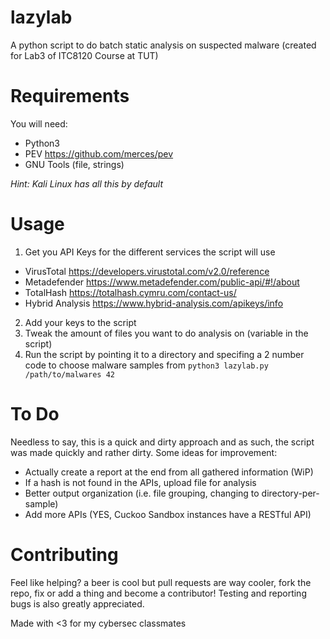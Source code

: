 # lazylab
A python script to do batch static analysis on suspected malware (created for Lab3 of ITC8120 Course at TUT)

# Requirements
You will need:
* Python3
* PEV https://github.com/merces/pev
* GNU Tools (file, strings)

*Hint: Kali Linux has all this by default* 

# Usage
1. Get you API Keys for the different services the script will use
  * VirusTotal https://developers.virustotal.com/v2.0/reference
  * Metadefender https://www.metadefender.com/public-api/#!/about
  * TotalHash https://totalhash.cymru.com/contact-us/
  * Hybrid Analysis https://www.hybrid-analysis.com/apikeys/info
2. Add your keys to the script
3. Tweak the amount of files you want to do analysis on (variable in the script)
4. Run the script by pointing it to a directory and specifing a 2 number code to choose malware samples from
`python3 lazylab.py /path/to/malwares 42`

# To Do
Needless to say, this is a quick and dirty approach and as such, the script was made quickly and rather dirty.
Some ideas for improvement:
* Actually create a report at the end from all gathered information (WiP)
* If a hash is not found in the APIs, upload file for analysis
* Better output organization (i.e. file grouping, changing to directory-per-sample)
* Add more APIs (YES, Cuckoo Sandbox instances have a RESTful API)

# Contributing
Feel like helping? a beer is cool but pull requests are way cooler, fork the repo, fix or add a thing and become a contributor!
Testing and reporting bugs is also greatly appreciated.

Made with <3 for my cybersec classmates
